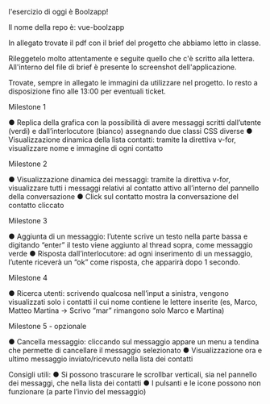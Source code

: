 l'esercizio di oggi è Boolzapp! 

Il nome della repo è: vue-boolzapp

In allegato trovate il pdf con il brief del progetto che abbiamo letto in classe. 

Rileggetelo molto attentamente e seguite quello che c'è scritto alla lettera. 
All'interno del file di brief è presente lo screenshot dell'applicazione. 

Trovate, sempre in allegato le immagini da utilizzare nel progetto. Io resto a disposizione fino alle 13:00 per eventuali ticket.

Milestone 1

● Replica della grafica con la possibilità di avere messaggi scritti dall’utente (verdi) e
dall’interlocutore (bianco) assegnando due classi CSS diverse
● Visualizzazione dinamica della lista contatti: tramite la direttiva v-for, visualizzare
nome e immagine di ogni contatto

Milestone 2

● Visualizzazione dinamica dei messaggi: tramite la direttiva v-for, visualizzare tutti i
messaggi relativi al contatto attivo all’interno del pannello della conversazione
● Click sul contatto mostra la conversazione del contatto cliccato

Milestone 3

● Aggiunta di un messaggio: l’utente scrive un testo nella parte bassa e digitando
“enter” il testo viene aggiunto al thread sopra, come messaggio verde
● Risposta dall’interlocutore: ad ogni inserimento di un messaggio, l’utente riceverà
un “ok” come risposta, che apparirà dopo 1 secondo.

Milestone 4

● Ricerca utenti: scrivendo qualcosa nell’input a sinistra, vengono visualizzati solo i
contatti il cui nome contiene le lettere inserite (es, Marco, Matteo Martina -> Scrivo
“mar” rimangono solo Marco e Martina)

Milestone 5 - opzionale

● Cancella messaggio: cliccando sul messaggio appare un menu a tendina che
permette di cancellare il messaggio selezionato
● Visualizzazione ora e ultimo messaggio inviato/ricevuto nella lista dei contatti

Consigli utili:
● Si possono trascurare le scrollbar verticali, sia nel pannello dei messaggi, che nella
lista dei contatti
● I pulsanti e le icone possono non funzionare (a parte l’invio del messaggio)